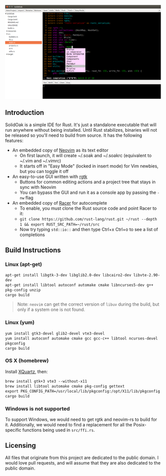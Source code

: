 ![screenshot](screenshot.png)

## Introduction

SolidOak is a simple IDE for Rust. It's just a standalone executable that will run anywhere without being installed. Until Rust stabilizes, binaries will not be released so you'll need to build from source. It has the following features:

* An embedded copy of [Neovim](https://github.com/neovim/neovim) as its text editor
    - On first launch, it will create ~/.soak and ~/.soakrc (equivalent to ~/.vim and ~/.vimrc)
    - It starts off in "Easy Mode" (locked in insert mode) for Vim newbies, but you can toggle it off
* An easy-to-use GUI written with [rgtk](https://github.com/jeremyletang/rgtk)
    - Buttons for common editing actions and a project tree that stays in sync with Neovim
    - You can bypass the GUI and run it as a console app by passing the `-nw` flag
* An embedded copy of [Racer](https://github.com/phildawes/racer) for autocomplete
    - To enable, you must clone the Rust source code and point Racer to it:
    - `git clone https://github.com/rust-lang/rust.git ~/rust --depth 1 && export RUST_SRC_PATH=~/rust/src`
    - Now try typing `std::io::` and then type Ctrl+x Ctrl+o to see a list of completions

## Build Instructions

### Linux (apt-get)

```Shell
apt-get install libgtk-3-dev libglib2.0-dev libcairo2-dev libvte-2.90-dev
apt-get install libtool autoconf automake cmake libncurses5-dev g++ pkg-config unzip
cargo build
```

> Note:
> `neovim` can get the correct version of `libuv` during the build, but only if a system one is not found.

### Linux (yum)


```Shell
yum install gtk3-devel glib2-devel vte3-devel
yum install autoconf automake cmake gcc gcc-c++ libtool ncurses-devel pkgconfig
cargo build
```

### OS X (homebrew)

Install [XQuartz](http://xquartz.macosforge.org/landing/), then:
```Shell
brew install gtk+3 vte3 --without-x11
brew install libtool automake cmake pkg-config gettext
export PKG_CONFIG_PATH=/usr/local/lib/pkgconfig:/opt/X11/lib/pkgconfig
cargo build
```

### Windows is not supported

To support Windows, we would need to get rgtk and neovim-rs to build for it. Additionally, we would need to find a replacement for all the Posix-specific functions being used in `src/ffi.rs`.

## Licensing

All files that originate from this project are dedicated to the public domain. I would love pull requests, and will assume that they are also dedicated to the public domain.
